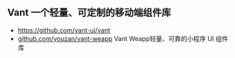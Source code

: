 ## Vant 一个轻量、可定制的移动端组件库
- https://github.com/vant-ui/vant
- [github.com/youzan/vant-weapp](https://github.com/youzan/vant-weapp) Vant Weapp轻量、可靠的小程序 UI 组件库